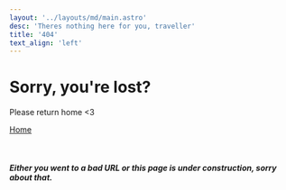 ```yaml
---
layout: '../layouts/md/main.astro'
desc: 'Theres nothing here for you, traveller'
title: '404'
text_align: 'left'
---
```

# Sorry, you're lost?
Please return home <3

[Home](/)

<br>

##### Either you went to a bad URL or this page is under construction, sorry about that.